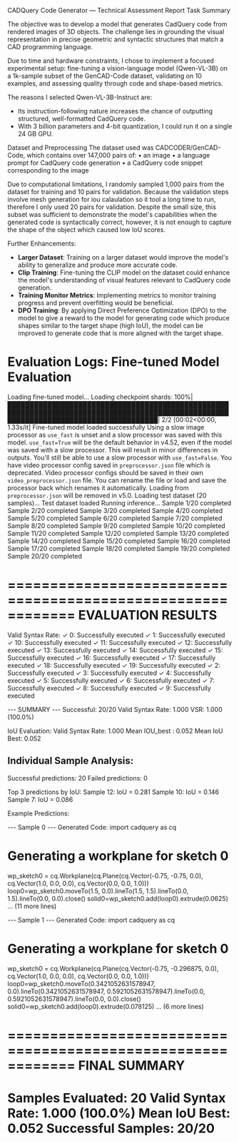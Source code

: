 CADQuery Code Generator — Technical Assessment Report
Task Summary

The objective was to develop a model that generates CadQuery code from rendered images of 3D objects. The challenge lies in grounding the visual representation in precise geometric and syntactic structures that match a CAD programming language.

Due to time and hardware constraints, I chose to implement a focused experimental setup: fine-tuning a vision-language model (Qwen-VL-3B) on a 1k-sample subset of the GenCAD-Code dataset, validating on 10 examples, and assessing quality through code and shape-based metrics.

The reasons I selected Qwen-VL-3B-Instruct are: 
- Its instruction-following nature increases the chance of outputting structured, well-formatted CadQuery code.
- With 3 billion parameters and 4-bit quantization, I could run it on a single 24 GB GPU.

Dataset and Preprocessing
The dataset used was CADCODER/GenCAD-Code, which contains over 147,000 pairs of:
•	an image 
•	a language prompt for CadQuery code generation
•	a CadQuery code snippet corresponding to the image

Due to computational limitations, I randomly sampled 1,000 pairs from the dataset for training and 10 pairs for validation. Because the validation steps involve mesh generation for iou calaulation so it tool a long time to run, therefore I only used 20 pairs for validation. Despite the small size, this subset was sufficient to demonstrate the model's capabilities when the generated code is syntactically correct, however, it is not enough to capture the shape of the object which caused low IoU scores.

Further Enhancements:
- **Larger Dataset**: Training on a larger dataset would improve the model's ability to generalize and produce more accurate code.
- **Clip Training**: Fine-tuning the CLIP model on the dataset could enhance the model's understanding of visual features relevant to CadQuery code generation.
- **Training Monitor Metrics**: Implementing metrics to monitor training progress and prevent overfitting would be beneficial.
- **DPO Training**: By applying Direct Preference Optimization (DPO) to the model to give a reward to the model for generating code which produce shapes similar to the target shape (high IoU), the model can be improved to generate code that is more aligned with the target shape.


Evaluation Logs:
Fine-tuned Model Evaluation
==================================================
Loading fine-tuned model...
Loading checkpoint shards: 100%|██████████████████████████████████████████████████████████████████████████████████████████████████████████████████████████████████████| 2/2 [00:02<00:00,  1.33s/it]
Fine-tuned model loaded successfully
Using a slow image processor as `use_fast` is unset and a slow processor was saved with this model. `use_fast=True` will be the default behavior in v4.52, even if the model was saved with a slow processor. This will result in minor differences in outputs. You'll still be able to use a slow processor with `use_fast=False`.
You have video processor config saved in `preprocessor.json` file which is deprecated. Video processor configs should be saved in their own `video_preprocessor.json` file. You can rename the file or load and save the processor back which renames it automatically. Loading from `preprocessor.json` will be removed in v5.0.
Loading test dataset (20 samples)...
Test dataset loaded
Running inference...
Sample 1/20 completed
Sample 2/20 completed
Sample 3/20 completed
Sample 4/20 completed
Sample 5/20 completed
Sample 6/20 completed
Sample 7/20 completed
Sample 8/20 completed
Sample 9/20 completed
Sample 10/20 completed
Sample 11/20 completed
Sample 12/20 completed
Sample 13/20 completed
Sample 14/20 completed
Sample 15/20 completed
Sample 16/20 completed
Sample 17/20 completed
Sample 18/20 completed
Sample 19/20 completed
Sample 20/20 completed

============================================================
EVALUATION RESULTS
============================================================

Valid Syntax Rate:
✓ 0: Successfully executed
✓ 1: Successfully executed
✓ 10: Successfully executed
✓ 11: Successfully executed
✓ 12: Successfully executed
✓ 13: Successfully executed
✓ 14: Successfully executed
✓ 15: Successfully executed
✓ 16: Successfully executed
✓ 17: Successfully executed
✓ 18: Successfully executed
✓ 19: Successfully executed
✓ 2: Successfully executed
✓ 3: Successfully executed
✓ 4: Successfully executed
✓ 5: Successfully executed
✓ 6: Successfully executed
✓ 7: Successfully executed
✓ 8: Successfully executed
✓ 9: Successfully executed

--- SUMMARY ---
Successful: 20/20
Valid Syntax Rate: 1.000
   VSR: 1.000 (100.0%)

IoU Evaluation:
Valid Syntax Rate: 1.000
Mean IOU_best   : 0.052
   Mean IoU Best: 0.052

Individual Sample Analysis:
----------------------------------------
Successful predictions: 20
Failed predictions: 0

Top 3 predictions by IoU:
   Sample 12: IoU = 0.281
   Sample 10: IoU = 0.146
   Sample 7: IoU = 0.086

Example Predictions:

--- Sample 0 ---
Generated Code:
  import cadquery as cq
  # Generating a workplane for sketch 0
  wp_sketch0 = cq.Workplane(cq.Plane(cq.Vector(-0.75, -0.75, 0.0), cq.Vector(1.0, 0.0, 0.0), cq.Vector(0.0, 0.0, 1.0)))
  loop0=wp_sketch0.moveTo(1.5, 0.0).lineTo(1.5, 1.5).lineTo(0.0, 1.5).lineTo(0.0, 0.0).close()
  solid0=wp_sketch0.add(loop0).extrude(0.0625)
  ... (11 more lines)

--- Sample 1 ---
Generated Code:
  import cadquery as cq
  # Generating a workplane for sketch 0
  wp_sketch0 = cq.Workplane(cq.Plane(cq.Vector(-0.75, -0.296875, 0.0), cq.Vector(1.0, 0.0, 0.0), cq.Vector(0.0, 0.0, 1.0)))
  loop0=wp_sketch0.moveTo(0.3421052631578947, 0.0).lineTo(0.3421052631578947, 0.5921052631578947).lineTo(0.0, 0.5921052631578947).lineTo(0.0, 0.0).close()
  solid0=wp_sketch0.add(loop0).extrude(0.078125)
  ... (6 more lines)

============================================================
FINAL SUMMARY
============================================================
Samples Evaluated: 20
Valid Syntax Rate: 1.000 (100.0%)
Mean IoU Best: 0.052
Successful Samples: 20/20
============================================================